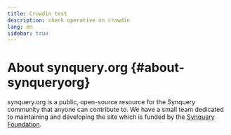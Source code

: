 ```yaml
---
title: Crowdin test
description: check operative on crowdin
lang: en
sidebar: true
---
```


# About synquery.org {#about-synqueryorg}

synquery.org is a public, open-source resource for the Synquery community that anyone can contribute to. We have a small team dedicated to maintaining and developing the site which is funded by the [Synquery Foundation](/foundation/).
